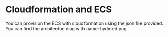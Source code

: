 # Cloudformation and ECS

You can provision the ECS with cloudformation using the json file provided.
You can find the architectue diag with name: hydmed.png
